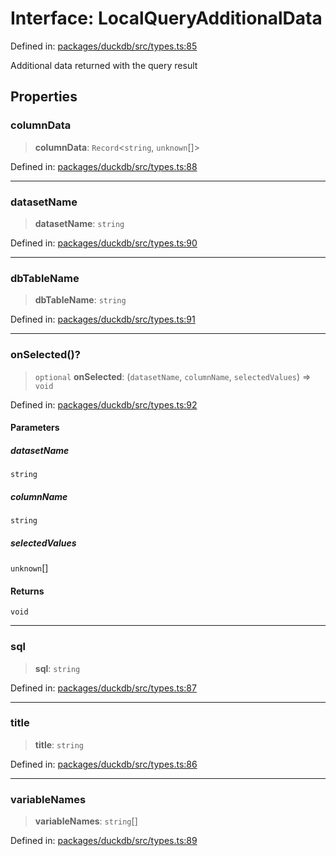 # Interface: LocalQueryAdditionalData

Defined in: [packages/duckdb/src/types.ts:85](https://github.com/GeoDaCenter/openassistant/blob/95db62ddd98ea06cccc7750f9f0e37556d8bf20e/packages/duckdb/src/types.ts#L85)

Additional data returned with the query result

## Properties

### columnData

> **columnData**: `Record`\<`string`, `unknown`[]\>

Defined in: [packages/duckdb/src/types.ts:88](https://github.com/GeoDaCenter/openassistant/blob/95db62ddd98ea06cccc7750f9f0e37556d8bf20e/packages/duckdb/src/types.ts#L88)

***

### datasetName

> **datasetName**: `string`

Defined in: [packages/duckdb/src/types.ts:90](https://github.com/GeoDaCenter/openassistant/blob/95db62ddd98ea06cccc7750f9f0e37556d8bf20e/packages/duckdb/src/types.ts#L90)

***

### dbTableName

> **dbTableName**: `string`

Defined in: [packages/duckdb/src/types.ts:91](https://github.com/GeoDaCenter/openassistant/blob/95db62ddd98ea06cccc7750f9f0e37556d8bf20e/packages/duckdb/src/types.ts#L91)

***

### onSelected()?

> `optional` **onSelected**: (`datasetName`, `columnName`, `selectedValues`) => `void`

Defined in: [packages/duckdb/src/types.ts:92](https://github.com/GeoDaCenter/openassistant/blob/95db62ddd98ea06cccc7750f9f0e37556d8bf20e/packages/duckdb/src/types.ts#L92)

#### Parameters

##### datasetName

`string`

##### columnName

`string`

##### selectedValues

`unknown`[]

#### Returns

`void`

***

### sql

> **sql**: `string`

Defined in: [packages/duckdb/src/types.ts:87](https://github.com/GeoDaCenter/openassistant/blob/95db62ddd98ea06cccc7750f9f0e37556d8bf20e/packages/duckdb/src/types.ts#L87)

***

### title

> **title**: `string`

Defined in: [packages/duckdb/src/types.ts:86](https://github.com/GeoDaCenter/openassistant/blob/95db62ddd98ea06cccc7750f9f0e37556d8bf20e/packages/duckdb/src/types.ts#L86)

***

### variableNames

> **variableNames**: `string`[]

Defined in: [packages/duckdb/src/types.ts:89](https://github.com/GeoDaCenter/openassistant/blob/95db62ddd98ea06cccc7750f9f0e37556d8bf20e/packages/duckdb/src/types.ts#L89)
